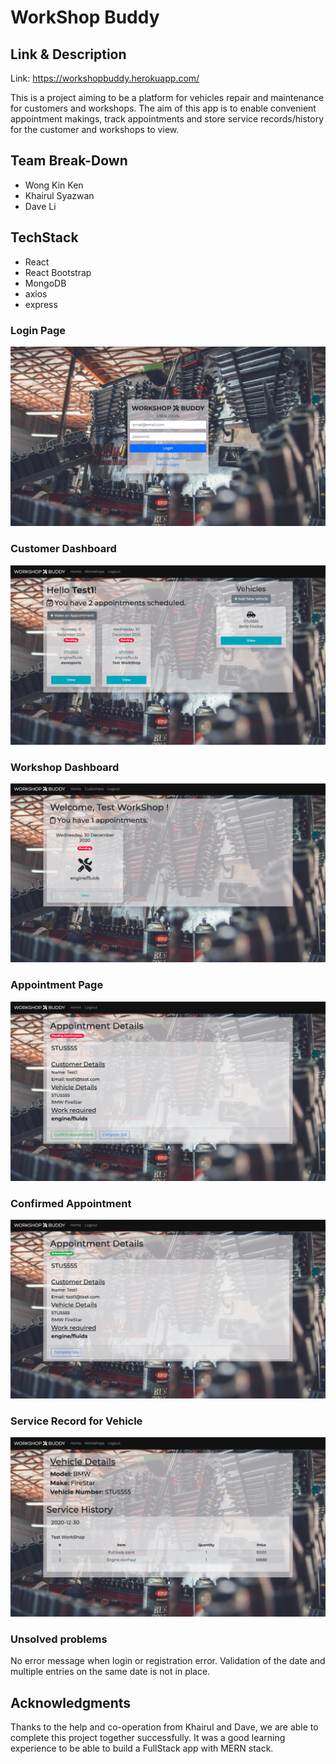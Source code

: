 # WorkShop Buddy

## Link & Description

Link: https://workshopbuddy.herokuapp.com/

This is a project aiming to be a platform for vehicles repair and maintenance for customers and workshops. The aim of this app is to enable convenient appointment makings, track appointments and store service records/history for the customer and workshops to view.

## Team Break-Down

- Wong Kin Ken
- Khairul Syazwan
- Dave Li

## TechStack

- React
- React Bootstrap
- MongoDB
- axios
- express


### Login Page
![1](./screenshots/login.png)
### Customer Dashboard
![2](./screenshots/custDash.png)
### Workshop Dashboard
![3](./screenshots/wsDash.png)
### Appointment Page
![4](./screenshots/Appointment.png)
### Confirmed Appointment
![5](./screenshots/confApp.png)
### Service Record for Vehicle
![6](./screenshots/serviceRecord.png)

### Unsolved problems

No error message when login or registration error.
Validation of the date and multiple entries on the same date is not in place.

## Acknowledgments

Thanks to the help and co-operation from Khairul and Dave, we are able to complete this project together successfully. It was a good learning experience to be able to build a FullStack app with MERN stack.
